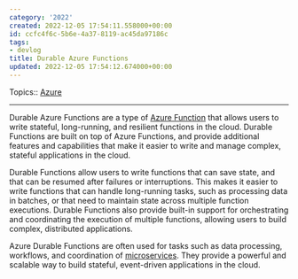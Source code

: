 ```yaml
---
category: '2022'
created: 2022-12-05 17:54:11.558000+00:00
id: ccfc4f6c-5b6e-4a37-8119-ac45da97186c
tags:
- devlog
title: Durable Azure Functions
updated: 2022-12-05 17:54:12.674000+00:00
---
```

   
Topics:: [Azure](../devlog/Azure.md)   
   
   
---   
   
Durable Azure Functions are a type of [Azure Function](/not_created.md) that allows users to write stateful, long-running, and resilient functions in the cloud. Durable Functions are built on top of Azure Functions, and provide additional features and capabilities that make it easier to write and manage complex, stateful applications in the cloud.   
   
Durable Functions allow users to write functions that can save state, and that can be resumed after failures or interruptions. This makes it easier to write functions that can handle long-running tasks, such as processing data in batches, or that need to maintain state across multiple function executions. Durable Functions also provide built-in support for orchestrating and coordinating the execution of multiple functions, allowing users to build complex, distributed applications.   
   
Azure Durable Functions are often used for tasks such as data processing, workflows, and coordination of [microservices](../devlog/microservices.md). They provide a powerful and scalable way to build stateful, event-driven applications in the cloud.